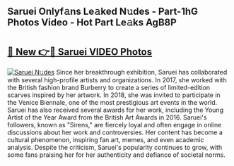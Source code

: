 ## Saruei Onlyf𝚊ns Le𝚊ked N𝚞des - Part-1hG Photos Video - Hot Part Le𝚊ks AgB8P

# <h2><a href="http://ab81575.deff.icu/?id=Saruei">🔗 New 👉🔴 Saruei VIDEO Photos</a></h2>

[![Saruei N𝚞des](https://i.imgur.com/rIISA9y.gif)](http://ab81575.deff.icu/?id=Saruei)
Since her breakthrough exhibition, Saruei has collaborated with several high-profile artists and organizations. In 2017, she worked with the British fashion brand Burberry to create a series of limited-edition scarves inspired by her artwork. In 2018, she was invited to participate in the Venice Biennale, one of the most prestigious art events in the world. Saruei has also received several awards for her work, including the Young Artist of the Year Award from the British Art Awards in 2016. Saruei's followers, known as "Sirens," are fiercely loyal and often engage in online discussions about her work and controversies. Her content has become a cultural phenomenon, inspiring fan art, memes, and even academic analysis. Despite the criticism, Saruei's popularity continues to grow, with some fans praising her for her authenticity and defiance of societal norms.
